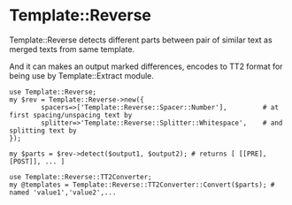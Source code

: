 # Template::Reverse

Template::Reverse detects different parts between pair of similar text as merged texts from same template.

And it can makes an output marked differences, encodes to TT2 format for being use by Template::Extract module.

    use Template::Reverse;
    my $rev = Template::Reverse->new({
            spacers=>['Template::Reverse::Spacer::Number'],         # at first spacing/unspacing text by
            splitter=>'Template::Reverse::Splitter::Whitespace',    # and splitting text by
    });

    my $parts = $rev->detect($output1, $output2); # returns [ [[PRE],[POST]], ... ]

    use Template::Reverse::TT2Converter;
    my @templates = Template::Reverse::TT2Converter::Convert($parts); # named 'value1','value2',...



